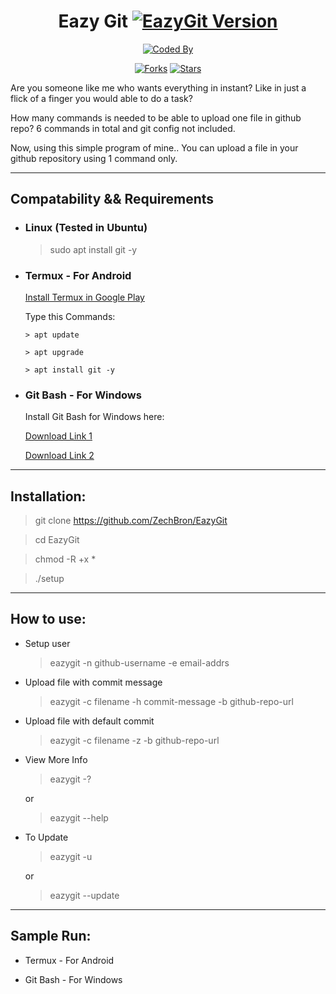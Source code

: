 <div align="center">

# Eazy Git [![EazyGit Version](https://img.shields.io/badge/version-0.9-blue?style=flat-square)](https://github.com/ZechBron/EazyGit)

<!-- Logo Picture -->

[![Coded By](https://img.shields.io/badge/Coded%20By-Zech%20Bron-red?style=for-the-badge&logo=github)](https://github.com/ZechBron)

[![Forks](https://img.shields.io/github/forks/ZechBron/EazyGit?label=Forks&style=plastic)](https://github.com/ZechBron/EazyGit) [![Stars](https://img.shields.io/github/stars/ZechBron/EazyGit?style=plastic)](https://github.com/ZechBron/EazyGit)

</div>

Are you someone like me who wants everything in instant? Like in just a flick of a finger you would able to do a task?

How many commands is needed to be able to upload one file in github repo? 6 commands in total and git config not included.

Now, using this simple program of mine.. You can upload a file in your github repository using 1 command only.


---


## Compatability && Requirements


+ ### Linux (Tested in Ubuntu)
   
   > sudo apt install git -y


+ ### Termux - For Android

   [Install Termux in Google Play](https://play.google.com/store/apps/details?id=com.termux&hl=en&gl=US&referrer=utm_source%3Dgoogle%26utm_medium%3Dorganic%26utm_term%3Dtermux+google+play+link)

   Type this Commands:

      > apt update

      > apt upgrade

      > apt install git -y

+ ### Git Bash - For Windows

   Install Git Bash for Windows here:

   [Download Link 1](https://gitforwindows.org/)

   [Download Link 2](https://git-scm.com/downloads)


---


## Installation:

> git clone https://github.com/ZechBron/EazyGit

> cd EazyGit

> chmod -R +x *

> ./setup


---


## How to use:

+ Setup user

   > eazygit -n github-username -e email-addrs

+ Upload file with commit message

   > eazygit -c filename -h commit-message -b github-repo-url

+ Upload file with default commit

   > eazygit -c filename -z -b github-repo-url

+ View More Info

   > eazygit -? 

   or

   > eazygit --help

+ To Update

   > eazygit -u

   or

   > eazygit --update


---


## Sample Run:

+ Termux - For Android



+ Git Bash - For Windows



